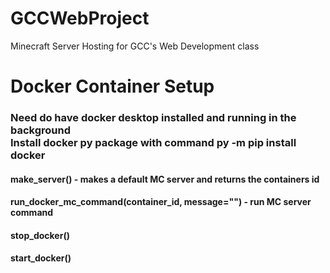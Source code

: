 # GCCWebProject

Minecraft Server Hosting for GCC's Web Development class

# Docker Container Setup

### Need do have docker desktop installed and running in the background <br> Install docker py package with command py -m pip install docker

#### make_server() - makes a default MC server and returns the containers id <br>
#### run_docker_mc_command(container_id, message="") - run MC server command <br>
#### stop_docker() <br>
#### start_docker() <br>
